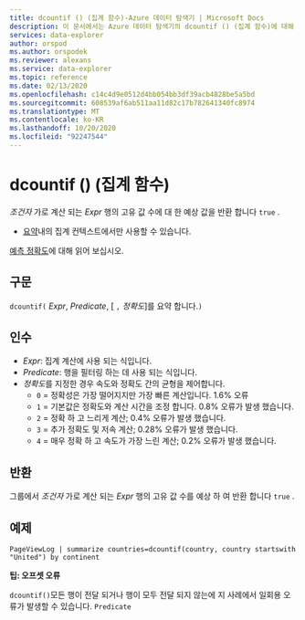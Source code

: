```yaml
---
title: dcountif () (집계 함수)-Azure 데이터 탐색기 | Microsoft Docs
description: 이 문서에서는 Azure 데이터 탐색기의 dcountif () (집계 함수)에 대해 설명 합니다.
services: data-explorer
author: orspod
ms.author: orspodek
ms.reviewer: alexans
ms.service: data-explorer
ms.topic: reference
ms.date: 02/13/2020
ms.openlocfilehash: c14c4d9e0512d4bb054bb3df39acb4828be5a5bd
ms.sourcegitcommit: 608539af6ab511aa11d82c17b782641340fc8974
ms.translationtype: MT
ms.contentlocale: ko-KR
ms.lasthandoff: 10/20/2020
ms.locfileid: "92247544"
---
```

# <a name="dcountif-aggregation-function"></a>dcountif () (집계 함수)

*조건자* 가로 계산 되는 *Expr* 행의 고유 값 수에 대 한 예상 값을 반환 합니다 `true` . 

* [요약](summarizeoperator.md)내의 집계 컨텍스트에서만 사용할 수 있습니다.

[예측 정확도](dcount-aggfunction.md#estimation-accuracy)에 대해 읽어 보십시오.

## <a name="syntax"></a>구문

`dcountif(` *Expr*, *Predicate*, [ `,` *정확도*]를 요약 합니다.`)`

## <a name="arguments"></a>인수

* *Expr*: 집계 계산에 사용 되는 식입니다.
* *Predicate*: 행을 필터링 하는 데 사용 되는 식입니다.
* *정확도*를 지정한 경우 속도와 정확도 간의 균형을 제어합니다.
    * `0` = 정확성은 가장 떨어지지만 가장 빠른 계산입니다. 1.6% 오류
    * `1` = 기본값은 정확도와 계산 시간을 조정 합니다. 0.8% 오류가 발생 했습니다.
    * `2` = 정확 하 고 느리게 계산; 0.4% 오류가 발생 했습니다.
    * `3` = 추가 정확도 및 저속 계산; 0.28% 오류가 발생 했습니다.
    * `4` = 매우 정확 하 고 속도가 가장 느린 계산; 0.2% 오류가 발생 했습니다.
    
## <a name="returns"></a>반환

그룹에서 *조건자* 가로 계산 되는 *Expr* 행의 고유 값 수를 예상 하 여 반환 합니다 `true` . 

## <a name="example"></a>예제

```kusto
PageViewLog | summarize countries=dcountif(country, country startswith "United") by continent
```

**팁: 오프셋 오류**

`dcountif()`모든 행이 전달 되거나 행이 모두 전달 되지 않는에 지 사례에서 일회용 오류가 발생할 수 있습니다. `Predicate`
